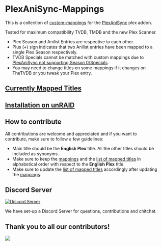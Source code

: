 

# PlexAniSync-Mappings
This is a collection of [custom-mappings](https://github.com/RickDB/PlexAniSync#custom-anime-mapping "custom-mappings") for the [PlexAniSync](https://github.com/RickDB/PlexAniSync "PlexAniSync") plex addon.

Tested for maximum compatibility TVDB, TMDB and the new Plex Scanner.


- Plex Season and Anilist Entries are respective to each other.
- Plus (+) sign indicates that two Anilist entries have been mapped to a single Plex Season respectively.
- TVDB Specials cannot be matched with custom mappings due to [PlexAniSync not supporting Season 0/Specials](https://github.com/RickDB/PlexAniSync/issues/80#issuecomment-944931420).
- You may need to change titles on some mappings if it changes on TheTVDB or you tweak your Plex entry.

## [Currently Mapped Titles](https://github.com/mizz141/PlexAniSync-Mappings/wiki/Titles-that-have-been-mapped-so-far)

## [Installation on unRAID](https://github.com/mizz141/PlexAniSync-Mappings/wiki/Installation-on-unRAID)

## How to contribute
All contributions are welcome and appreciated and if you want to contribute, make sure to follow a few guidelines:
- Main title should be the **English Plex** title. All the other titles should be included as synonyms.
- Make sure to keep the [mappings](https://github.com/mizz141/PlexAniSync-Mappings/blob/master/custom_mappings.yaml) and the [list of mapped titles](https://github.com/mizz141/PlexAniSync-Mappings/wiki/Titles-that-have-been-mapped-so-far) in alphabetical order with respect to the **English Plex** title.
- Make sure to update the [list of mapped titles](https://github.com/mizz141/PlexAniSync-Mappings/wiki/Titles-that-have-been-mapped-so-far) accordingly after updating the [mappings](https://github.com/mizz141/PlexAniSync-Mappings/blob/master/custom_mappings.yaml).

## Discord Server
<a title="Discord server" href="https://discord.gg/8vcnkkhguf"><img src="https://discordapp.com/api/guilds/912394436569362473/widget.png?style=banner2" alt="Discord Server"/></a>

We have set-up a Discord Server for questions, contributions and chitchat.

## Thank you to all our contributors!
<a href="https://github.com/mizz141/PlexAniSync-Mappings/graphs/contributors">
    <img src="https://contrib.rocks/image?repo=mizz141/PlexAniSync-Mappings">
</a>
